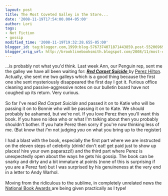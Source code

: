 ```yaml
---
layout: post
title: The Most Coveted Galley in the Store...
date: '2008-11-19T17:54:00.004-05:00'
author: Lori
tags:
- Not Fiction
- gossip
modified_time: '2008-11-19T19:32:28.655-05:00'
blogger_id: tag:blogger.com,1999:blog-5767374071871443859.post-552069699289277579
blogger_orig_url: http://brooklinebooksmith.blogspot.com/2008/11/most-coveted-galley-in-store.html
---
```


...is probably not what you'd think. Last week Ann, our Penguin rep, sent me the galley we have all been waiting for: <a href="http://brookline.booksense.com/NASApp/store/Search;jsessionid=bacxDwgDrxp2L65JU-22r"><strong><em>Red Carpet Suicide</em></strong> </a>by <a href="http://perezhilton.com/">Perez Hilton</a>. Actually, she sent me two galleys which is a good thing because the first one she sent mysteriously disappeared the first day I got it. Furious office cleaning and passive-aggressive notes on our bulletin board have not coughed up its return. Very curious.<br /><br />So far I've read <em>Red Carpet Suicide</em> and passed it on to Katie who will be passing it on to Bonnie who will be passing it on to Kate. We should probably be ashamed, but we're not. If you love Perez then you'll want this book. If you have no idea who or what I'm talking about then you probably shouldn't bother. If you hate Perez then sorry if you're now thinking less of me. (But know that <em>I'm</em> not judging <em>you</em> on what you bring up to the register) <br /><br />I had a blast with the book, especially the first part where we are instructed on the eleven steps of celebrity (drink! don't eat! get paid just to show up places! hire your own paparazzi!) and the third part where Perez is unexpectedly open about the ways he gets his gossip. The book can be snarky and dirty and a bit immature at points (none of this is surprising if you are a Perez fan) but I was surprised by his genuineness at the very end in a letter to Andy Warhol.<br /><br />Moving from the ridiculous to the sublime, in completely unrelated news the <a href="http://www.nationalbook.org/nba.html">National Book Awards </a>are being given practically as I type!